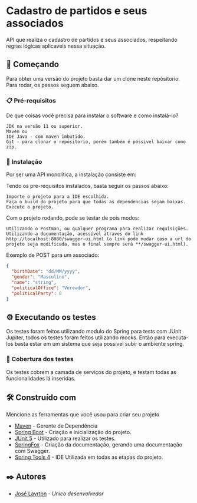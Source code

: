 # Cadastro de partidos e seus associados

API que realiza o cadastro de partidos e seus associados, respeitando regras lógicas aplicaveis nessa situação.

## 🚀 Começando

Para obter uma versão do projeto basta dar um clone neste repósitorio. Para rodar, os passos seguem abaixo.

### 📋 Pré-requisitos

De que coisas você precisa para instalar o software e como instalá-lo?

```
JDK na versão 11 ou superior.
Maven ou
IDE Java - com maven imbutido.
Git - para clonar o repósitorio, porém também é póssivel baixar como zip.
```

### 🔧 Instalação

Por ser uma API monolítica, a instalação consiste em:

Tendo os pre-requisitos instalados, basta seguir os passos abaixo:

```
Importe o projeto para a IDE escolhida.
Faça o build do projeto para que todas as dependencias sejam baixas.
Execute o projeto.
```

Com o projeto rodando, pode se testar de pois modos:

```
Utilizando o Postman, ou qualquer programa para realizar requisições.
Utilizando a documentação, acessível atraves do link http://localhost:8080/swagger-ui.html (o link pode mudar caso a url do projeto seja modificada, mas o final sempre será **/swagger-ui.html).
```

Exemplo de POST para um associado:

```json
{
  "birthDate": "dd/MM/yyyy",
  "gender": "Masculino",
  "name": "string",
  "politicalOffice": "Vereador",
  "politicalParty": 0
}
```

## ⚙️ Executando os testes

Os testes foram feitos utilizando modulo do Spring para tests com JUnit Jupiter, todos os testes foram feitos utilizando mocks. Então para executa-los basta estar em um sistema que seja possivel subir o ambiente spring.

### 🔩 Cobertura dos testes

Os testes cobrem a camada de serviços do projeto, e testam todas as funcionalidades lá inseridas.

## 🛠️ Construído com

Mencione as ferramentas que você usou para criar seu projeto

* [Maven](https://maven.apache.org/) - Gerente de Dependência
* [Spring Boot](https://spring.io/projects/spring-boot) - Criação e inicialização do projeto.
* [JUnit 5](https://junit.org/junit5/) - Utilizado para realizar os testes.
* [SpringFox](https://springfox.github.io/springfox/) - Criação da documentação, gerando uma documentação com Swagger.
* [Spring Tools 4](https://spring.io/tools) - IDE Utilizada em todas as etapas do projeto.

## ✒️ Autores

* [José Layrton](https://github.com/kiba28) - *Unico desenvolvedor*
